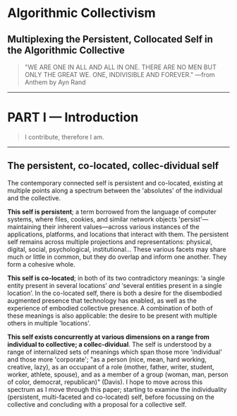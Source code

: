 # Algorithmic Collectivism

## Multiplexing the Persistent, Collocated Self in the Algorithmic Collective

> "WE ARE ONE IN ALL AND ALL IN ONE. THERE ARE NO MEN BUT ONLY THE GREAT WE. ONE, INDIVISIBLE AND FOREVER." —from Anthem by Ayn Rand

- - - - - - - - - - - - - - - - - - - - - - - - - - - - - - - - 

# PART I — Introduction

> I contribute, therefore I am.

- - - - - - - - - - - - - - - - - - - - - - - - - - - - - - - - 

## The persistent, co-located, collec-dividual self

The contemporary connected self is persistent and co-located, existing at multiple points along a spectrum between the 'absolutes' of the individual and the collective.

**This self is persistent**; a term borrowed from the language of computer systems, where files, cookies, and similar network objects 'persist'—maintaining their inherent values—across various instances of the applications, platforms, and locations that interact with them. The persistent self remains across multiple projections and representations: physical, digital, social, psychological, institutional… These various facets may share much or little in common, but they do overlap and inform one another. They form a cohesive whole.

**This self is co-located**; in both of its two contradictory meanings: ‘a single entity present in several locations’ *and* ‘several entities present in a single location’. In the co-located self, there is both a desire for the disembodied augmented presence that technology has enabled, as well as the experience of embodied collective presence. A combination of both of these meanings is also applicable: the desire to be present with multiple others in multiple 'locations'. 

**This self exists concurrently at various dimensions on a range from individual to collective; a collec-dividual**. The self is understood by a range of internalized sets of meanings which span those more 'individual' and those more 'corporate'; "as a person (nice, mean, hard working, creative, lazy), as an occupant of a role (mother, father, writer, student, worker, athlete, spouse), and as a member of a group (woman, man, person of color, democrat, republican)" (Davis). I hope to move across this spectrum as I move through this paper; starting to examine the individuality (persistent, multi-faceted and co-located) self, before focussing on the collective and concluding with a proposal for a collective self.